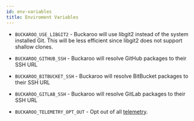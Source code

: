 ```yaml
---
id: env-variables
title: Enviroment Variables
---
```


 * `BUCKAROO_USE_LIBGIT2` - Buckaroo will use libgit2 instead of the system installed Git. This will be less efficient since libgit2 does not support shallow clones. 

 * `BUCKAROO_GITHUB_SSH` - Buckaroo will resolve GitHub packages to their SSH URL

 * `BUCKAROO_BITBUCKET_SSH` - Buckaroo will resolve BitBucket packages to their SSH URL

 * `BUCKAROO_GITLAB_SSH` - Buckaroo will resolve GitLab packages to their SSH URL 

 * `BUCKAROO_TELEMETRY_OPT_OUT` - Opt out of all [telemetry](telementary). 
